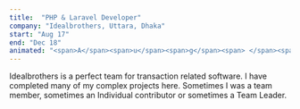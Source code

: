 ```yaml
---
title:  "PHP & Laravel Developer"
company: "Idealbrothers, Uttara, Dhaka"
start: "Aug 17"
end: "Dec 18"
animated: "<span>A</span><span>u</span><span>g</span><span> </span><span>1</span><span>7</span><span> </span><span>T</span><span>o</span><span> </span><span>D</span><span>e</span><span>c</span><span> </span><span>1</span><span>8</span>"
---
```

Idealbrothers is a perfect team for transaction related software. I have completed many of my complex projects here. Sometimes I was a team member, sometimes an Individual contributor or sometimes a Team Leader.